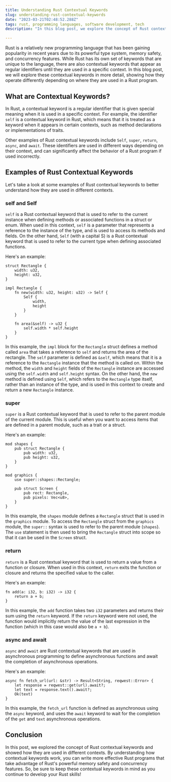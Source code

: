 ```yaml
---
title: Understanding Rust Contextual Keywords
slug: understanding-rust-contextual-keywords
date: "2023-03-21T02:48:52.288Z"
tags: rust, programming languages, software development, tech
description: "In this blog post, we explore the concept of Rust contextual keywords, which appear as regular identifiers until they are used in a specific context. We cover examples of contextual keywords such as 'self', 'Self', 'super', 'return', 'async', and 'await', showing how they operate differently depending on where they are used in a Rust program. By the end of this post, readers will have a better understanding of how to identify and use Rust contextual keywords in their own code."

---
```


Rust is a relatively new programming language that has been gaining popularity in recent years due to its powerful type system, memory safety, and concurrency features. While Rust has its own set of keywords that are unique to the language, there are also contextual keywords that appear as regular identifiers until they are used in a specific context. In this blog post, we will explore these contextual keywords in more detail, showing how they operate differently depending on where they are used in a Rust program.

## What are Contextual Keywords?

In Rust, a contextual keyword is a regular identifier that is given special meaning when it is used in a specific context. For example, the identifier `self` is a contextual keyword in Rust, which means that it is treated as a keyword when it appears in certain contexts, such as method declarations or implementations of traits.

Other examples of Rust contextual keywords include `Self`, `super`, `return`, `async`, and `await`. These identifiers are used in different ways depending on their context, and can significantly affect the behavior of a Rust program if used incorrectly.

## Examples of Rust Contextual Keywords

Let's take a look at some examples of Rust contextual keywords to better understand how they are used in different contexts.

### self and Self

`self` is a Rust contextual keyword that is used to refer to the current instance when defining methods or associated functions in a struct or enum. When used in this context, `self` is a parameter that represents a reference to the instance of the type, and is used to access its methods and fields. On the other hand, `Self` (with a capital S) is a Rust contextual keyword that is used to refer to the current type when defining associated functions.

Here's an example:

```
struct Rectangle {
    width: u32,
    height: u32,
}

impl Rectangle {
    fn new(width: u32, height: u32) -> Self {
        Self {
            width,
            height
        }
    }

    fn area(&self) -> u32 {
        self.width * self.height
    }
}
```

In this example, the `impl` block for the `Rectangle` struct defines a method called `area` that takes a reference to `self` and returns the area of the rectangle. The `self` parameter is defined as `&self`, which means that it is a reference to the `Rectangle` instance that the method is called on. Within the method, the `width` and `height` fields of the `Rectangle` instance are accessed using the `self.width` and `self.height` syntax. On the other hand, the `new` method is defined using `Self`, which refers to the `Rectangle` type itself, rather than an instance of the type, and is used in this context to create and return a new `Rectangle` instance.

### super

`super` is a Rust contextual keyword that is used to refer to the parent module of the current module. This is useful when you want to access items that are defined in a parent module, such as a trait or a struct.

Here's an example:

```
mod shapes {
    pub struct Rectangle {
        pub width: u32,
        pub height: u32,
    }
}

mod graphics {
    use super::shapes::Rectangle;

    pub struct Screen {
        pub rect: Rectangle,
        pub pixels: Vec<u8>,
    }
}
```

In this example, the `shapes` module defines a `Rectangle` struct that is used in the `graphics` module. To access the `Rectangle` struct from the `graphics` module, the `super::` syntax is used to refer to the parent module (`shapes`). The `use` statement is then used to bring the `Rectangle` struct into scope so that it can be used in the `Screen` struct.

### return

`return` is a Rust contextual keyword that is used to return a value from a function or closure. When used in this context, `return` exits the function or closure and returns the specified value to the caller.

Here's an example:

```
fn add(a: i32, b: i32) -> i32 {
    return a + b;
}
```

In this example, the `add` function takes two `i32` parameters and returns their sum using the `return` keyword. If the `return` keyword were not used, the function would implicitly return the value of the last expression in the function (which in this case would also be `a + b`).

### async and await

`async` and `await` are Rust contextual keywords that are used in asynchronous programming to define asynchronous functions and await the completion of asynchronous operations.

Here's an example:

```
async fn fetch_url(url: &str) -> Result<String, reqwest::Error> {
    let response = reqwest::get(url).await?;
    let text = response.text().await?;
    Ok(text)
}
```

In this example, the `fetch_url` function is defined as asynchronous using the `async` keyword, and uses the `await` keyword to wait for the completion of the `get` and `text` asynchronous operations.

## Conclusion

In this post, we explored the concept of Rust contextual keywords and showed how they are used in different contexts. By understanding how contextual keywords work, you can write more effective Rust programs that take advantage of Rust's powerful memory safety and concurrency features. So, be sure to keep these contextual keywords in mind as you continue to develop your Rust skills!